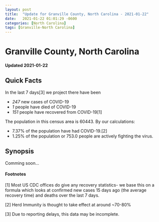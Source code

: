 ```yaml
---
layout: post
title:  "Update for Granville County, North Carolina - 2021-01-22"
date:   2021-01-22 01:01:29 -0600
categories: [North Carolina]
tags: [Granville-North Carolina]
---
```


# Granville County, North Carolina
#### Updated 2021-01-22

## Quick Facts

In the last 7 days[3] we project there have been
- *247* new cases of COVID-19
- *1* people have died of COVID-19
- *151* people have recovered from COVID-19[1]

The population in this census area is 60443. By our calculations:
- 7.37% of the population have had COVID-19.[2]
- 1.25% of the population or 753.0 people are actively fighting the virus.

## Synopsis

Comming soon...


#### Footnotes

[1] Most US CDC offices do give any recovery statistics- we base this on a formula which looks at confirmed new cases
15 days ago (the average recovery time) and deaths over the last 7 days.

[2] Herd Immunity is thought to take effect at around ~70-80%

[3] Due to reporting delays, this data may be incomplete.
 
    